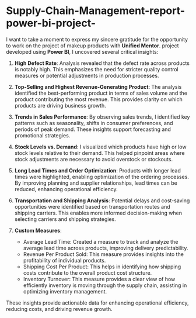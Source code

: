 # Supply-Chain-Management-report-power-bi-project-
I want to take a moment to express my sincere gratitude for the opportunity to work on the project of makeup products with **Unified Mentor**. project developed using **Power BI**, I uncovered several critical insights:

1. **High Defect Rate**: Analysis revealed that the defect rate across products is notably high. This emphasizes the need for stricter quality control measures or potential adjustments in production processes.

2. **Top-Selling and Highest Revenue-Generating Product**: The analysis identified the best-performing product in terms of sales volume and the product contributing the most revenue. This provides clarity on which products are driving business growth.

3. **Trends in Sales Performance**: By observing sales trends, I identified key patterns such as seasonality, shifts in consumer preferences, and periods of peak demand. These insights support forecasting and promotional strategies.

4. **Stock Levels vs. Demand**: I visualized which products have high or low stock levels relative to their demand. This helped pinpoint areas where stock adjustments are necessary to avoid overstock or stockouts.

5. **Long Lead Times and Order Optimization**: Products with longer lead times were highlighted, enabling optimization of the ordering processes. By improving planning and supplier relationships, lead times can be reduced, enhancing operational efficiency.

6. **Transportation and Shipping Analysis**: Potential delays and cost-saving opportunities were identified based on transportation routes and shipping carriers. This enables more informed decision-making when selecting carriers and shipping strategies.

7. **Custom Measures**: 
   - Average Lead Time: Created a measure to track and analyze the average lead time across products, improving delivery predictability.
   - Revenue Per Product Sold: This measure provides insights into the profitability of individual products.
   - Shipping Cost Per Product: This helps in identifying how shipping costs contribute to the overall product cost structure.
   - Inventory Turnover: This measure provides a clear view of how efficiently inventory is moving through the supply chain, assisting in optimizing inventory management.

These insights provide actionable data for enhancing operational efficiency, reducing costs, and driving revenue growth.
